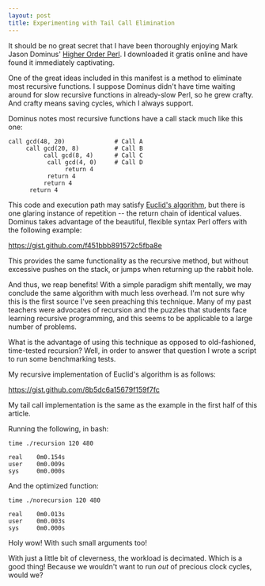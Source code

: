 ```yaml
---
layout: post
title: Experimenting with Tail Call Elimination
---
```


It should be no great secret that I have been thoroughly enjoying Mark Jason Dominus' [Higher Order Perl](http://hop.perl.plover.com/#free). I downloaded it gratis online and have found it immediately captivating.

One of the great ideas included in this manifest is a method to eliminate most recursive functions. I suppose Dominus didn't have time waiting around for slow recursive functions in already-slow Perl, so he grew crafty. And crafty means saving cycles, which I always support.

Dominus notes most recursive functions have a call stack much like this one:

```
call gcd(48, 20)              # Call A
     call gcd(20, 8)          # Call B
     	  call gcd(8, 4)      # Call C
	       call gcd(4, 0)     # Call D
	       	    return 4
	       return 4
          return 4
      return 4
```

This code and execution path may satisfy [Euclid's algorithm](http://en.wikipedia.org/wiki/Euclidean_algorithm), but there is one glaring instance of repetition -- the return chain of identical values. Dominus takes advantage of the beautiful, flexible syntax Perl offers with the following example:

https://gist.github.com/f451bbb891572c5fba8e

This provides the same functionality as the recursive method, but without excessive pushes on the stack, or jumps when returning up the rabbit hole.

And thus, we reap benefits! With a simple paradigm shift mentally, we may conclude the same algorithm with much less overhead. I'm not sure why this is the first source I've seen preaching this technique. Many of my past teachers were advocates of recursion and the puzzles that students face learning recursive programming, and this seems to be applicable to a large number of problems.

What is the advantage of using this technique as opposed to old-fashioned, time-tested recursion? Well, in order to answer that question I wrote a script to run some benchmarking tests.

My recursive implementation of Euclid's algorithm is as follows:

https://gist.github.com/8b5dc6a15679f159f7fc

My tail call implementation is the same as the example in the first half of this article.

Running the following, in bash:

```
time ./recursion 120 480

real	0m0.154s
user	0m0.009s
sys	    0m0.000s
```

And the optimized function:

```
time ./norecursion 120 480

real	0m0.013s
user	0m0.003s
sys	    0m0.000s
```

Holy wow! With such small arguments too!

With just a little bit of cleverness, the workload is decimated. Which is a good thing! Because we wouldn't want to run *out* of precious clock cycles, would we?
